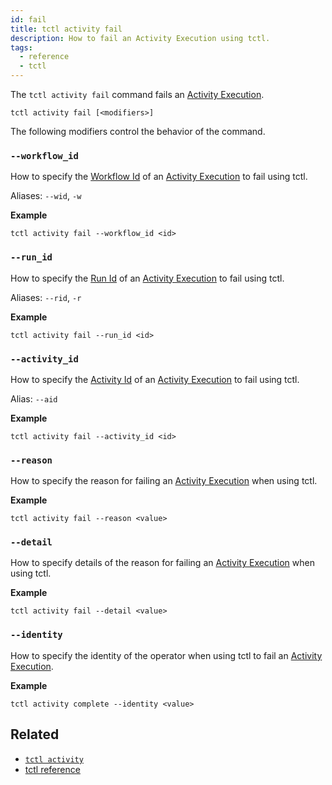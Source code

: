 ```yaml
---
id: fail
title: tctl activity fail
description: How to fail an Activity Execution using tctl.
tags:
  - reference
  - tctl
---
```


The `tctl activity fail` command fails an [Activity Execution](/docs/content/what-is-an-activity-execution).

`tctl activity fail [<modifiers>]`

The following modifiers control the behavior of the command.

### `--workflow_id`

How to specify the [Workflow Id](/docs/content/what-is-a-workflow-id) of an [Activity Execution](/docs/content/what-is-an-activity-execution) to fail using tctl.

Aliases: `--wid`, `-w`

**Example**

```
tctl activity fail --workflow_id <id>
```

### `--run_id`

How to specify the [Run Id](/docs/content/what-is-a-run-id) of an [Activity Execution](/docs/content/what-is-an-activity-execution) to fail using tctl.

Aliases: `--rid`, `-r`

**Example**

```
tctl activity fail --run_id <id>
```

### `--activity_id`

How to specify the [Activity Id](/docs/content/what-is-an-activity-id) of an [Activity Execution](/docs/content/what-is-an-activity-execution) to fail using tctl.

Alias: `--aid`

**Example**

```
tctl activity fail --activity_id <id>
```

### `--reason`

How to specify the reason for failing an [Activity Execution](/docs/content/what-is-an-activity-execution) when using tctl.

**Example**

```
tctl activity fail --reason <value>
```

### `--detail`

How to specify details of the reason for failing an [Activity Execution](/docs/content/what-is-an-activity-execution) when using tctl.

**Example**

```
tctl activity fail --detail <value>
```

### `--identity`

How to specify the identity of the operator when using tctl to fail an [Activity Execution](/docs/content/what-is-an-activity-execution).

**Example**

```
tctl activity complete --identity <value>
```

## Related

- [`tctl activity`](../activity)
- [tctl reference](/docs/reference/tctl)
